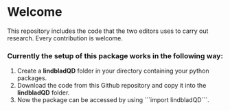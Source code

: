 <h1>Welcome</h1>

This repository includes the code that the two editors uses to carry out research.
Every contribution is welcome.

<h3>Currently the setup of this package works in the following way:</h3>

<ol >
  <li>Create a <b>lindbladQD</b> folder in your directory containing your python packages.</li>
  <li>Download the code from this Github repository and copy it into the <b>lindbladQD</b> folder.</li>
  <li>Now the package can be accessed by using ```import lindbladQD```.</li>
</ol>
